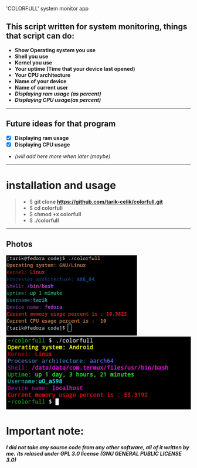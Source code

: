  'COLORFULL' system monitor app
## **This script written for system monitoring, things that script can do:**
- **Show Operating system you use**
- **Shell you use**
- **Kernel you use**
- **Your uptime (Time that your device last opened)**
- **Your CPU architecture**
- **Name of your device**
- **Name of current user**
- ***Displaying ram usage (as percent)***
- ***Displaying CPU usage(as percent)***
****
## **Future ideas for that program**
* [x] **Displaying ram usage**
* [x] **Displaying CPU usage**
* **(will add here more when later (maybe*)*
****
# installation and usage
>* $ **git clone https://github.com/tarik-celik/colorfull.git**
>* $ **cd colorfull**
>* $ **chmod +x colorfull**
>* $ **./colorfull**
****
## **Photos**
![alt text](https://github.com/tarik-celik/colorfull/blob/main/Ekran%20Görüntüsü%20-%202023-08-10%2023-46-38.png)
![alt text](https://github.com/tarik-celik/colorfull/blob/main/Screenshot_20230810_234331_Termux.jpg )

# Important note:
***I did not take any source code from any other software, all of it written by me.***
***its relased under GPL 3.0 license (GNU GENERAL PUBLIC LICENSE 3.0)***
